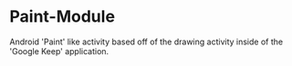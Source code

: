 # Paint-Module
Android 'Paint' like activity based off of the drawing activity inside of the 'Google Keep' application. 

<img href="http://postimg.org/image/uvfzfd5rf/"></img>
